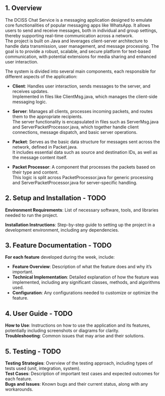 ## 1. Overview

   The DCISS Chat Service is a messaging application designed to emulate core functionalities of popular messaging apps like WhatsApp. 
   It allows users to send and receive messages, both in individual and group settings, thereby supporting real-time communication across a network.  
   The project is built on Java and leverages client-server architecture to handle data transmission, user management, and message processing. 
   The goal is to provide a robust, scalable, and secure platform for text-based communication, with potential extensions for media sharing and enhanced user interaction.
   
   The system is divided into several main components, each responsible for different aspects of the application:  

   * **Client**: Handles user interaction, sends messages to the server, and receives updates.  
   Implemented in files like ClientMsg.java, which manages the client-side messaging logic.  

  * **Server**: Manages all clients, processes incoming packets, and routes them to the appropriate recipients.  
  The server functionality is encapsulated in files such as ServerMsg.java and ServerPacketProcessor.java, which together handle client connections, message dispatch, and basic server operations.  

  * **Packet**: Serves as the basic data structure for messages sent across the network, defined in Packet.java.  
  It includes essential data such as source and destination IDs, as well as the message content itself.

  * **Packet Processor**: A component that processes the packets based on their type and content.  
  This logic is split across PacketProcessor.java for generic processing and ServerPacketProcessor.java for server-specific handling.

## 2. Setup and Installation - TODO

   **Environment Requirements**: List of necessary software, tools, and libraries needed to run the project.

   **Installation Instructions**: Step-by-step guide to setting up the project in a development environment, including any dependencies.

## 3. Feature Documentation - TODO

   **For each feature** developed during the week, include:
   * **Feature Overview**: Description of what the feature does and why it’s important.  
   * **Technical Implementation**: Detailed explanation of how the feature was implemented, including any significant classes, methods, and algorithms used.  
   * **Configuration**: Any configurations needed to customize or optimize the feature.

## 4. User Guide - TODO

   **How to Use**: Instructions on how to use the application and its features, potentially including screenshots or diagrams for clarity.  
   **Troubleshooting**: Common issues that may arise and their solutions.

## 5. Testing - TODO

   **Testing Strategies**: Overview of the testing approach, including types of tests used (unit, integration, system).  
   **Test Cases**: Description of important test cases and expected outcomes for each feature.  
   **Bugs and Issues**: Known bugs and their current status, along with any workarounds.